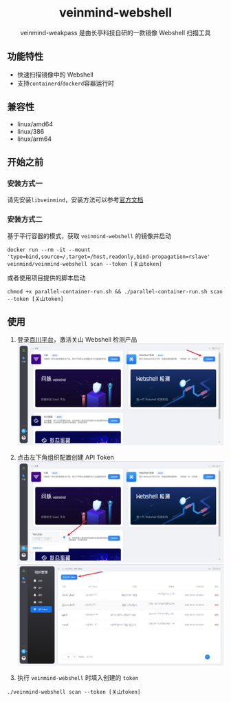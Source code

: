 <h1 align="center"> veinmind-webshell </h1>

<p align="center">
veinmind-weakpass 是由长亭科技自研的一款镜像 Webshell 扫描工具 
</p>

## 功能特性

- 快速扫描镜像中的 Webshell
- 支持`containerd`/`dockerd`容器运行时

## 兼容性

- linux/amd64
- linux/386
- linux/arm64

## 开始之前

### 安装方式一

请先安装`libveinmind`，安装方法可以参考[官方文档](https://github.com/chaitin/libveinmind)

### 安装方式二

基于平行容器的模式，获取 `veinmind-webshell` 的镜像并启动
```
docker run --rm -it --mount 'type=bind,source=/,target=/host,readonly,bind-propagation=rslave' veinmind/veinmind-webshell scan --token [关山token]
```

或者使用项目提供的脚本启动
```
chmod +x parallel-container-run.sh && ./parallel-container-run.sh scan --token [关山token]
```

## 使用

1. 登录[百川平台](https://rivers.chaitin.cn/)，激活关山 Webshell 检测产品
   ![](../../../docs/veinmind-webshell/readme1.png)

2. 点击左下角组织配置创建 API Token
   ![](../../../docs/veinmind-webshell/readme2.png)
   ![](../../../docs/veinmind-webshell/readme3.png)
3. 执行 `veinmind-webshell` 时填入创建的 `token`
```
./veinmind-webshell scan --token [关山token]
```